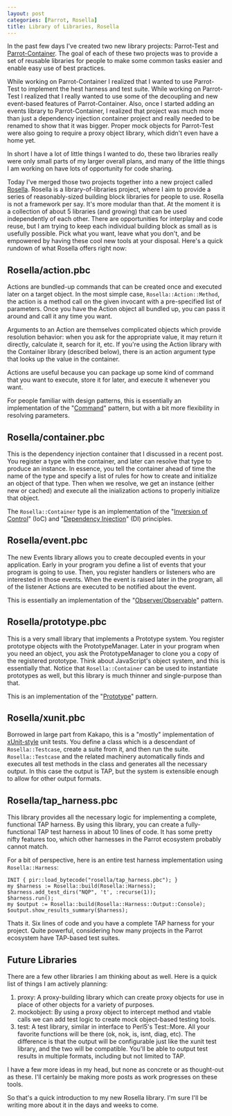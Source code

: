 ```yaml
---
layout: post
categories: [Parrot, Rosella]
title: Library of Libraries, Rosella
---
```


In the past few days I've created two new library projects: Parrot-Test
and [Parrot-Container][]. The goal of each of these two projects was to
provide a set of reusable libraries for people to make some common tasks
easier and enable easy use of best practices.

[Parrot-Container]: /2011/02/16/introducting_parrot-container.html

While working on Parrot-Container I realized that I wanted to use Parrot-Test
to implement the hest harness and test suite. While working on Parrot-Test I
realized that I really wanted to use some of the decoupling and new
event-based features of Parrot-Container. Also, once I started adding an
events library to Parrot-Container, I realized that project was much more than
just a dependency injection container project and really needed to be renamed
to show that it was bigger. Proper mock objects for Parrot-Test were also
going to require a proxy object library, which didn't even have a home yet.

In short I have a lot of little things I wanted to do, these two libraries
really were only small parts of my larger overall plans, and many of the
little things I am working on have lots of opportunity for code sharing.

Today I've merged those two projects together into a new project called
[Rosella][]. Rosella is a library-of-libraries project, where I aim to provide
a series of reasonably-sized building block libraries for people to use.
Rosella is not a framework per say. It's more modular than that. At the moment
it is a collection of about 5 libraries (and growing) that can be used
independently of each other. There are opportunities for interplay and code
reuse, but I am trying to keep each individual building block as small as is
usefully possible. Pick what you want, leave what you don't, and be empowered
by having these cool new tools at your disposal. Here's a quick rundown of
what Rosella offers right now:

[Rosella]: https://github.com/Whiteknight/Rosella

## Rosella/action.pbc

Actions are bundled-up commands that can be created once and executed later
on a target object. In the most simple case, `Rosella::Action::Method`, the
action is a method call on the given invocant with a pre-specified list of
parameters. Once you have the Action object all bundled up, you can pass it
around and call it any time you want.

Arguments to an Action are themselves complicated objects which provide
resolution behavior: when you ask for the appropriate value, it may return it
directly, calculate it, search for it, etc. If you're using the Action library
with the Container library (described below), there is an action argument type
that looks up the value in the container.

Actions are useful because you can package up some kind of command that you
want to execute, store it for later, and execute it whenever you want.

For people familiar with design patterns, this is essentially an
implementation of the "[Command][command_pattern]" pattern, but with a bit
more flexibility in resolving parameters.

[command_pattern]: http://en.wikipedia.org/wiki/Command_Pattern

## Rosella/container.pbc

This is the dependency injection container that I discussed in a recent post.
You register a type with the container, and later can resolve that type to
produce an instance. In essence, you tell the container ahead of time the name
of the type and specify a list of rules for how to create and initialize an
object of that type. Then when we resolve, we get an instance (either new or
cached) and execute all the inialization actions to properly initialize that
object.

The `Rosella::Container` type is an implementation of the "[Inversion of
Control][ioc_principle]" (IoC) and "[Dependency Injection][di_principle]" (DI)
principles.

[ioc_principle]: http://en.wikipedia.org/wiki/Inversion_of_Control
[di_principle]: http://en.wikipedia.org/wiki/Dependency_Injection

## Rosella/event.pbc

The new Events library allows you to create decoupled events in your
application. Early in your program you define a list of events that your
program is going to use. Then, you register handlers or listeners who are
interested in those events. When the event is raised later in the program,
all of the listener Actions are executed to be notified about the event.

This is essentially an implementation of the
"[Observer/Observable][observer_pattern]" pattern.

[observer_pattern]: http://en.wikipedia.org/wiki/Observer_Pattern

## Rosella/prototype.pbc

This is a very small library that implements a Prototype system. You register
prototype objects with the PrototypeManager. Later in your program when you
need an object, you ask the PrototypeManager to clone you a copy of the
registered prototype. Think about JavaScript's object system, and this is
essentially that. Notice that `Rosella::Container` can be used to instantiate
prototypes as well, but this library is much thinner and single-purpose than
that.

This is an implementation of the "[Prototype][prototype_pattern]" pattern.

[prototype_pattern]: http://en.wikipedia.org/wiki/Prototype_pattern

## Rosella/xunit.pbc

Borrowed in large part from Kakapo, this is a "mostly" implementation of
[xUnit-style][xunit] unit tests. You define a class which is a descendant of
`Rosella::Testcase`, create a suite from it, and then run the suite.
`Rosella::Testcase` and the related machinery automatically finds and executes
all test methods in the class and generates all the necessary output. In this
case the output is TAP, but the system is extensible enough to allow for other
output formats.

[xunit]: http://en.wikipedia.org/wiki/XUnit

## Rosella/tap_harness.pbc

This library provides all the necessary logic for implementing a complete,
functional TAP harness. By using this library, you can create a
fully-functional TAP test harness in about 10 lines of code. It has some
pretty nifty features too, which other harnesses in the Parrot ecosystem
probably cannot match.

For a bit of perspective, here is an entire test harness implementation using
`Rosella::Harness`:

    INIT { pir::load_bytecode("rosella/tap_harness.pbc"); }
    my $harness := Rosella::build(Rosella::Harness);
    $harness.add_test_dirs("NQP", 't', :recurse(1));
    $harness.run();
    my $output := Rosella::build(Rosella::Harness::Output::Console);
    $output.show_results_summary($harness);

Thats it. Six lines of code and you have a complete TAP harness for your
project. Quite powerful, considering how many projects in the Parrot ecosystem
have TAP-based test suites.

## Future Libraries

There are a few other libraries I am thinking about as well. Here is a quick
list of things I am actively planning:

1) proxy: A proxy-building library which can create proxy objects for
   use in place of other objects for a variety of purposes.
2) mockobject: By using a proxy object to intercept method and vtable calls
   we can add test logic to create mock object-based testing tools.
3) test: A test library, similar in interface to Perl5's Test::More. All your
   favorite functions will be there (ok, nok, is, isnt, diag, etc). The
   difference is that the output will be configurable just like the xunit test
   library, and the two will be compatible. You'll be able to output test
   results in multiple formats, including but not limited to TAP.

I have a few more ideas in my head, but none as concrete or as thought-out as
these. I'll certainly be making more posts as work progresses on these tools.

So that's a quick introduction to my new Rosella library. I'm sure I'll be
writing more about it in the days and weeks to come.
